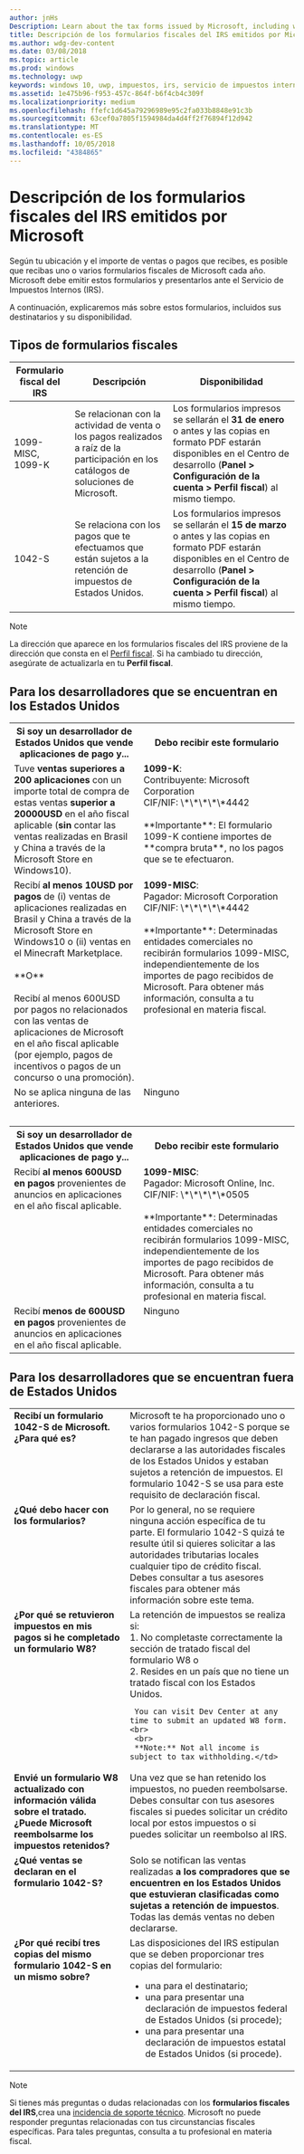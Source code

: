 ```yaml
---
author: jnHs
Description: Learn about the tax forms issued by Microsoft, including who will receive them and when they are made available.
title: Descripción de los formularios fiscales del IRS emitidos por Microsoft
ms.author: wdg-dev-content
ms.date: 03/08/2018
ms.topic: article
ms.prod: windows
ms.technology: uwp
keywords: windows 10, uwp, impuestos, irs, servicio de impuestos internos, impuesto, 1099
ms.assetid: 1e475b96-f953-457c-864f-b6f4cb4c309f
ms.localizationpriority: medium
ms.openlocfilehash: ffefc1d645a79296989e95c2fa033b8848e91c3b
ms.sourcegitcommit: 63cef0a7805f1594984da4d4ff2f76894f12d942
ms.translationtype: MT
ms.contentlocale: es-ES
ms.lasthandoff: 10/05/2018
ms.locfileid: "4384865"
---
```

# <a name="understand-irs-tax-forms-issued-by-microsoft"></a>Descripción de los formularios fiscales del IRS emitidos por Microsoft

Según tu ubicación y el importe de ventas o pagos que recibes, es posible que recibas uno o varios formularios fiscales de Microsoft cada año. Microsoft debe emitir estos formularios y presentarlos ante el Servicio de Impuestos Internos (IRS).

A continuación, explicaremos más sobre estos formularios, incluidos sus destinatarios y su disponibilidad.

## <a name="types-of-tax-forms"></a>Tipos de formularios fiscales

| Formulario fiscal del IRS | Descripción | Disponibilidad |
|--------------|-------------|--------------|
|1099-MISC, 1099-K | Se relacionan con la actividad de venta o los pagos realizados a raíz de la participación en los catálogos de soluciones de Microsoft. | Los formularios impresos se sellarán el **31 de enero** o antes y las copias en formato PDF estarán disponibles en el Centro de desarrollo (**Panel > Configuración de la cuenta > Perfil fiscal**) al mismo tiempo. |
|1042-S | Se relaciona con los pagos que te efectuamos que están sujetos a la retención de impuestos de Estados Unidos. | Los formularios impresos se sellarán el **15 de marzo** o antes y las copias en formato PDF estarán disponibles en el Centro de desarrollo (**Panel > Configuración de la cuenta > Perfil fiscal**) al mismo tiempo. |

> [!NOTE]
> La dirección que aparece en los formularios fiscales del IRS proviene de la dirección que consta en el [Perfil fiscal](setting-up-your-payout-account-and-tax-forms.md#tax-forms). Si ha cambiado tu dirección, asegúrate de actualizarla en tu **Perfil fiscal**.

## <a name="for-developers-located-in-the-united-states"></a>Para los desarrolladores que se encuentran en los Estados Unidos

<table>
  <tr>
     <th>Si soy un desarrollador de Estados Unidos que vende aplicaciones de pago y... </th>
     <th> Debo recibir este formulario</th>
  </tr>
  <tr> 
     <td valign="top">Tuve <b>ventas superiores a 200 aplicaciones</b> con un importe total de compra de estas ventas <b>superior a 20000USD</b> en el año fiscal aplicable (<b>sin</b> contar las ventas realizadas en Brasil y China a través de la Microsoft Store en Windows10).</td>
    <td valign="top"><b>1099-K</b>:<br>
Contribuyente: Microsoft Corporation<br>
CIF/NIF: \*\*\*\*\*4442<br>
<br>
**Importante**: El formulario 1099-K contiene importes de **compra bruta**, no los pagos que se te efectuaron.</td>
  </tr>
  <tr> 
     <td valign="top">Recibí <b>al menos 10USD por pagos</b> de (i) ventas de aplicaciones realizadas en Brasil y China a través de la Microsoft Store en Windows10 o (ii) ventas en el Minecraft Marketplace.<br>
<br>
**O**<br>
<br>
Recibí al menos 600USD por pagos no relacionados con las ventas de aplicaciones de Microsoft en el año fiscal aplicable (por ejemplo, pagos de incentivos o pagos de un concurso o una promoción).</td>
    <td valign="top"><b>1099-MISC</b>:<br>
Pagador: Microsoft Corporation<br>
CIF/NIF: \*\*\*\*\*4442<br>
<br>
**Importante**: Determinadas entidades comerciales no recibirán formularios 1099-MISC, independientemente de los importes de pago recibidos de Microsoft.  Para obtener más información, consulta a tu profesional en materia fiscal.</td>
  </tr>
  <tr>
    <td valign="top">No se aplica ninguna de las anteriores.</td>
    <td valign="top">Ninguno</td>
  </tr>
  <tr>
    <td valign="top">&nbsp;</td>
    <td valign="top">&nbsp;</td>
  </tr>
  <tr>
     <th>Si soy un desarrollador de Estados Unidos que vende aplicaciones de pago y... </th>
     <th> Debo recibir este formulario</th>
  </tr>
  <tr> 
     <td valign="top">Recibí <b>al menos 600USD en pagos</b> provenientes de anuncios en aplicaciones en el año fiscal aplicable.</td>
    <td valign="top"><b>1099-MISC</b>:<br>
Pagador: Microsoft Online, Inc.<br>
CIF/NIF: \*\*\*\*\*0505<br>
<br>
**Importante**: Determinadas entidades comerciales no recibirán formularios 1099-MISC, independientemente de los importes de pago recibidos de Microsoft.  Para obtener más información, consulta a tu profesional en materia fiscal.  </td>
  </tr>
  <tr> 
     <td valign="top">Recibí <b>menos de 600USD en pagos</b> provenientes de anuncios en aplicaciones en el año fiscal aplicable.</td>
     <td valign="top">Ninguno</td>
  </tr>
</table>


## <a name="for-developers-located-outside-of-the-united-states"></a>Para los desarrolladores que se encuentran fuera de Estados Unidos

<table>
  <tr>
    <td valign="top"><b>Recibí un formulario 1042-S de Microsoft. ¿Para qué es?</b></td>
    <td valign="top">Microsoft te ha proporcionado uno o varios formularios 1042-S porque se te han pagado ingresos que deben declararse a las autoridades fiscales de los Estados Unidos y estaban sujetos a retención de impuestos.  El formulario 1042-S se usa para este requisito de declaración fiscal.</td>
  </tr>
  <tr>
    <td valign="top"><b>¿Qué debo hacer con los formularios?</b></td>
    <td valign="top">Por lo general, no se requiere ninguna acción específica de tu parte. El formulario 1042-S quizá te resulte útil si quieres solicitar a las autoridades tributarias locales cualquier tipo de crédito fiscal.  Debes consultar a tus asesores fiscales para obtener más información sobre este tema.</td>
  </tr>
  <tr>
    <td valign="top"><b>¿Por qué se retuvieron impuestos en mis pagos si he completado un formulario W8?</b></td>
    <td valign="top">La retención de impuestos se realiza si:<br>
     1. No completaste correctamente la sección de tratado fiscal del formulario W8 o<br>
     2. Resides en un país que no tiene un tratado fiscal con los Estados Unidos.

     You can visit Dev Center at any time to submit an updated W8 form.<br>
     <br>
     **Note:** Not all income is subject to tax withholding.</td>
  </tr>
  <tr>
    <td valign="top"><b>Envié un formulario W8 actualizado con información válida sobre el tratado. ¿Puede Microsoft reembolsarme los impuestos retenidos?</b></td>
    <td valign="top">Una vez que se han retenido los impuestos, no pueden reembolsarse. Debes consultar con tus asesores fiscales si puedes solicitar un crédito local por estos impuestos o si puedes solicitar un reembolso al IRS.</td>
  </tr>
  <tr>
    <td valign="top"><b>¿Qué ventas se declaran en el formulario 1042-S?</b></td>
    <td valign="top">Solo se notifican las ventas realizadas <b>a los compradores que se encuentren en los Estados Unidos que estuvieran clasificadas como sujetas a retención de impuestos</b>.  Todas las demás ventas no deben declararse.</td>
  </tr>
  <tr>
    <td valign="top"><b>¿Por qué recibí tres copias del mismo formulario 1042-S en un mismo sobre?</b></td>
    <td valign="top">Las disposiciones del IRS estipulan que se deben proporcionar tres copias del formulario:
<ul>
<li>una para el destinatario;</li>
<li>una para presentar una declaración de impuestos federal de Estados Unidos (si procede);</li>
<li>una para presentar una declaración de impuestos estatal de Estados Unidos (si procede).</li>
</ul></td>
  </tr>
</table>


> [!NOTE]
> Si tienes más preguntas o dudas relacionadas con los **formularios fiscales del IRS**,crea una [incidencia de soporte técnico](http://aka.ms/storesupport). Microsoft no puede responder preguntas relacionadas con tus circunstancias fiscales específicas. Para tales preguntas, consulta a tu profesional en materia fiscal.
